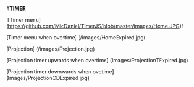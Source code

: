 #**TIMER**

![Timer menu] (https://github.com/MicDaniel/TimerJS/blob/master/images/Home.JPG)!

[Timer menu when overtime] (/images/HomeExpired.jpg)

[Projection] (/images/Projection.jpg)

[Projection timer upwards when overtime] (images/ProjectionTExpired.jpg)

[Projection timer downwards when ovetime] (Images/ProjectionCDExpired.jpg)